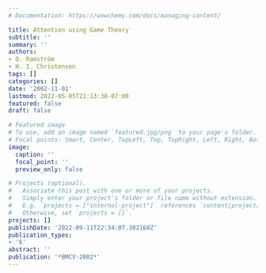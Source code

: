 ```yaml
---
# Documentation: https://wowchemy.com/docs/managing-content/

title: Attention using Game Theory
subtitle: ''
summary: ''
authors:
- O. Ramström
- H. I. Christensen
tags: []
categories: []
date: '2002-11-01'
lastmod: 2022-05-05T21:13:38-07:00
featured: false
draft: false

# Featured image
# To use, add an image named `featured.jpg/png` to your page's folder.
# Focal points: Smart, Center, TopLeft, Top, TopRight, Left, Right, BottomLeft, Bottom, BottomRight.
image:
  caption: ''
  focal_point: ''
  preview_only: false

# Projects (optional).
#   Associate this post with one or more of your projects.
#   Simply enter your project's folder or file name without extension.
#   E.g. `projects = ["internal-project"]` references `content/project/deep-learning/index.md`.
#   Otherwise, set `projects = []`.
projects: []
publishDate: '2022-09-11T22:34:07.382160Z'
publication_types:
- '6'
abstract: ''
publication: '*BMCV-2002*'
---
```

